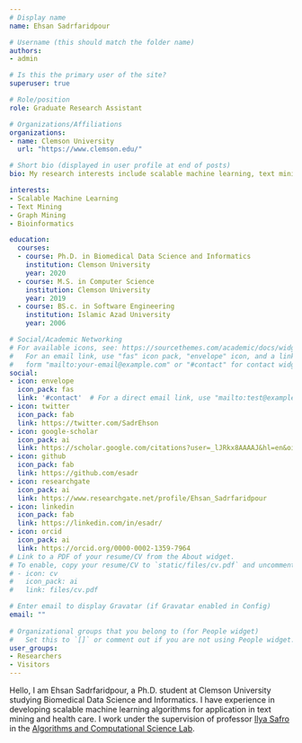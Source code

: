 ```yaml
---
# Display name
name: Ehsan Sadrfaridpour

# Username (this should match the folder name)
authors:
- admin

# Is this the primary user of the site?
superuser: true

# Role/position
role: Graduate Research Assistant

# Organizations/Affiliations
organizations:
- name: Clemson University
  url: "https://www.clemson.edu/"

# Short bio (displayed in user profile at end of posts)
bio: My research interests include scalable machine learning, text mining, graph mining and Bioinformatics.

interests:
- Scalable Machine Learning
- Text Mining
- Graph Mining
- Bioinformatics

education:
  courses:
  - course: Ph.D. in Biomedical Data Science and Informatics
    institution: Clemson University
    year: 2020
  - course: M.S. in Computer Science
    institution: Clemson University
    year: 2019
  - course: BS.c. in Software Engineering
    institution: Islamic Azad University
    year: 2006

# Social/Academic Networking
# For available icons, see: https://sourcethemes.com/academic/docs/widgets/#icons
#   For an email link, use "fas" icon pack, "envelope" icon, and a link in the
#   form "mailto:your-email@example.com" or "#contact" for contact widget.
social:
- icon: envelope
  icon_pack: fas
  link: '#contact'  # For a direct email link, use "mailto:test@example.org".
- icon: twitter
  icon_pack: fab
  link: https://twitter.com/SadrEhson
- icon: google-scholar
  icon_pack: ai
  link: https://scholar.google.com/citations?user=_lJRkx8AAAAJ&hl=en&oi=ao
- icon: github
  icon_pack: fab
  link: https://github.com/esadr
- icon: researchgate
  icon_pack: ai
  link: https://www.researchgate.net/profile/Ehsan_Sadrfaridpour
- icon: linkedin
  icon_pack: fab
  link: https://linkedin.com/in/esadr/
- icon: orcid
  icon_pack: ai
  link: https://orcid.org/0000-0002-1359-7964
# Link to a PDF of your resume/CV from the About widget.
# To enable, copy your resume/CV to `static/files/cv.pdf` and uncomment the lines below.  
# - icon: cv
#   icon_pack: ai
#   link: files/cv.pdf

# Enter email to display Gravatar (if Gravatar enabled in Config)
email: ""
  
# Organizational groups that you belong to (for People widget)
#   Set this to `[]` or comment out if you are not using People widget.  
user_groups:
- Researchers
- Visitors
---
```


Hello, I am Ehsan Sadrfaridpour, a Ph.D. student at Clemson University studying Biomedical Data Science and Informatics. I have experience in developing scalable machine learning algorithms for application in text mining and health care. I work under the supervision of professor [Ilya Safro](https://people.cs.clemson.edu/~isafro/) in the <a href="https://people.cs.clemson.edu/~isafro/group.html">Algorithms and Computational Science Lab</a>.

